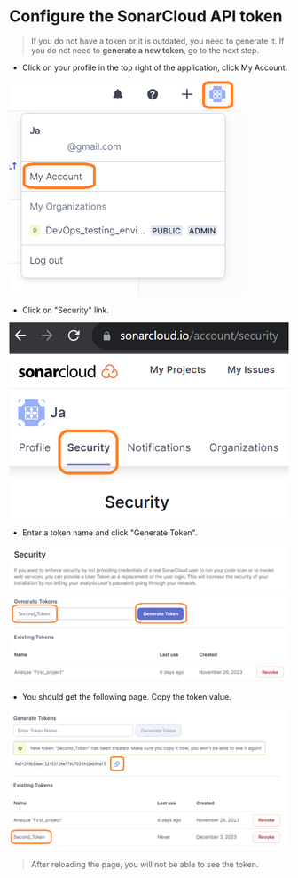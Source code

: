 # Configure the SonarCloud API token


> If you do not have a token or it is outdated, you need to generate it.
  If you do not need to **generate a new token**, go to the next step.

* Click on your profile in the top right of the application, click My Account.

![myAccountMenu](./myAccountMenu.png)

* Click on "Security" link.

![securityMenu](./securityMenu.png)

* Enter a token name and click "Generate Token".

![generateToken](./generateToken.png)

* You should get the following page. Copy the token value.

![tokenList](./tokenList.png)

> After reloading the page, you will not be able to see the token.


<br/>
